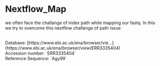 # Nextflow_Map
we often face the challange of index path while mapping our fastq. In this we try to overcome this nextflow challenge of path issue

<br>
Database: [https://www.ebi.ac.uk/ena/browser/vie...](https://www.ebi.ac.uk/ena/browser/view/ERR3335404) <br>
Accession number: `ERR3335404` <br>
Reference Sequence: `Agy99`  <br>

